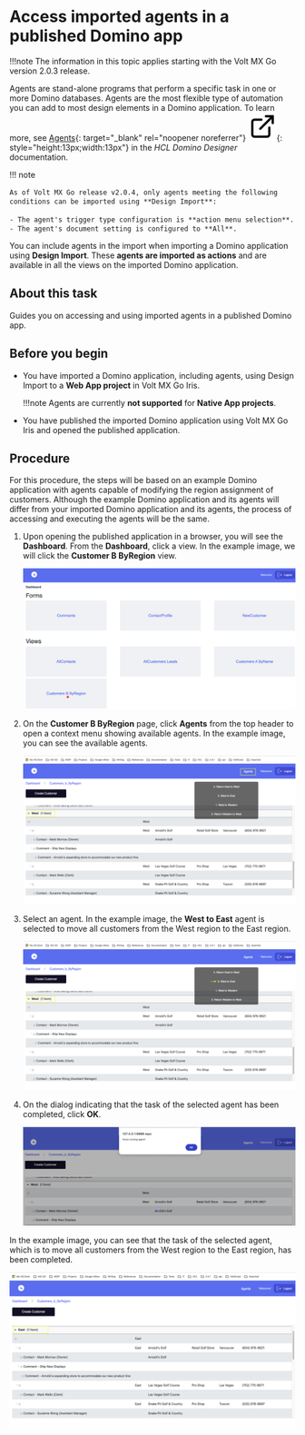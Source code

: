 # Access imported agents in a published Domino app

!!!note
    The information in this topic applies starting with the Volt MX Go version 2.0.3 release. 

Agents are stand-alone programs that perform a specific task in one or more Domino databases. Agents are the most flexible type of automation you can add to most design elements in a Domino application. To learn more, see [Agents](https://help.hcltechsw.com/dom_designer/14.0.0/basic/H_ABOUT_DESIGNING_AGENTS.html "Link opens a new tab"){: target="_blank" rel="noopener noreferrer"}&nbsp;![link image](../../assets/images/external-link.svg){: style="height:13px;width:13px"} in the *HCL Domino Designer* documentation.

!!! note

    As of Volt MX Go release v2.0.4, only agents meeting the following conditions can be imported using **Design Import**:
    
    - The agent's trigger type configuration is **action menu selection**.
    - The agent's document setting is configured to **All**.

You can include agents in the import when importing a Domino application using **Design Import**. These **agents are imported as actions** and are available in all the views on the imported Domino application.

## About this task

Guides you on accessing and using imported agents in a published Domino app.

## Before you begin

- You have imported a Domino application, including agents, using Design Import to a **Web App project** in Volt MX Go Iris.

    !!!note
        Agents are currently **not supported** for **Native App projects**.

- You have published the imported Domino application using Volt MX Go Iris and opened the published application.

## Procedure

For this procedure, the steps will be based on an example Domino application with agents capable of modifying the region assignment of customers. Although the example Domino application and its agents will differ from your imported Domino application and its agents, the process of accessing and executing the agents will be the same. 

1. Upon opening the published application in a browser, you will see the **Dashboard**. From the **Dashboard**, click a view. In the example image, we will click the **Customer B ByRegion** view.

    ![Dashboard](../../assets/images/diviewagent.png)

2. On the **Customer B ByRegion** page, click **Agents** from the top header to open a context menu showing available agents. In the example image, you can see the available agents.

    ![Agents context menu](../../assets/images/diactions.png)

3. Select an agent. In the example image, the **West to East** agent is selected to move all customers from the West region to the East region.

    ![Select West to East action](../../assets/images/diactionclick.png)

4. On the dialog indicating that the task of the selected agent has been completed, click **OK**.

    ![Notification prompt](../../assets/images/diagtmsg.png)

In the example image, you can see that the task of the selected agent, which is to move all customers from the West region to the East region, has been completed.

![Customers B ByRegion window](../../assets/images/diactionsresult.png)